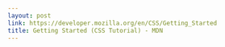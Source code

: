 ```yaml
---
layout: post
link: https://developer.mozilla.org/en/CSS/Getting_Started
title: Getting Started (CSS Tutorial) - MDN
---
```

